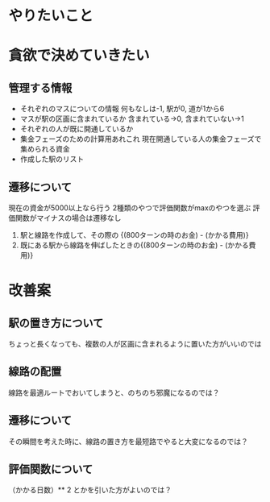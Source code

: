 # やりたいこと

# 貪欲で決めていきたい
## 管理する情報
- それぞれのマスについての情報
    何もなしは-1, 駅が0, 道が1から6
- マスが駅の区画に含まれているか
    含まれている->0, 含まれていない->1
- それぞれの人が既に開通しているか
- 集金フェーズのための計算用あれこれ
    現在開通している人の集金フェーズで集められる資金
- 作成した駅のリスト

## 遷移について
現在の資金が5000以上なら行う
2種類のやつで評価関数がmaxのやつを選ぶ
評価関数がマイナスの場合は遷移なし
1. 駅と線路を作成して、その際の {(800ターンの時のお金) - (かかる費用)}
2. 既にある駅から線路を伸ばしたときの{(800ターンの時のお金) - (かかる費用)}

# 改善案
## 駅の置き方について
ちょっと長くなっても、複数の人が区画に含まれるように置いた方がいいのでは
## 線路の配置
線路を最適ルートでおいてしまうと、のちのち邪魔になるのでは？
## 遷移について
その瞬間を考えた時に、線路の置き方を最短路でやると大変になるのでは？
## 評価関数について
（かかる日数）** 2 とかを引いた方がよいのでは？
